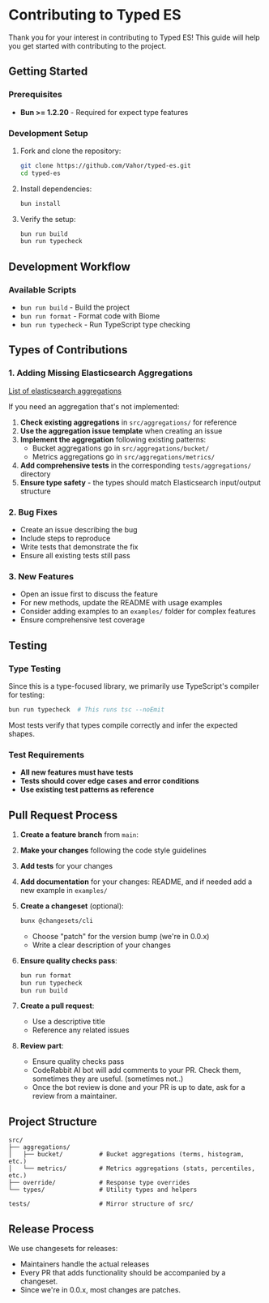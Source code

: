 # Contributing to Typed ES

Thank you for your interest in contributing to Typed ES! This guide will help you get started with contributing to the project.

## Getting Started

### Prerequisites

- **Bun >= 1.2.20** - Required for expect type features

### Development Setup

1. Fork and clone the repository:
   ```bash
   git clone https://github.com/Vahor/typed-es.git
   cd typed-es
   ```

2. Install dependencies:
   ```bash
   bun install
   ```

3. Verify the setup:
   ```bash
   bun run build
   bun run typecheck
   ```

## Development Workflow

### Available Scripts

- `bun run build` - Build the project
- `bun run format` - Format code with Biome
- `bun run typecheck` - Run TypeScript type checking

## Types of Contributions

### 1. Adding Missing Elasticsearch Aggregations

[List of elasticsearch aggregations](https://www.elastic.co/docs/reference/aggregations/)

If you need an aggregation that's not implemented:

1. **Check existing aggregations** in `src/aggregations/` for reference
2. **Use the aggregation issue template** when creating an issue
3. **Implement the aggregation** following existing patterns:
   - Bucket aggregations go in `src/aggregations/bucket/`
   - Metrics aggregations go in `src/aggregations/metrics/`
4. **Add comprehensive tests** in the corresponding `tests/aggregations/` directory
5. **Ensure type safety** - the types should match Elasticsearch input/output structure

### 2. Bug Fixes

- Create an issue describing the bug
- Include steps to reproduce
- Write tests that demonstrate the fix
- Ensure all existing tests still pass

### 3. New Features

- Open an issue first to discuss the feature
- For new methods, update the README with usage examples
- Consider adding examples to an `examples/` folder for complex features
- Ensure comprehensive test coverage

## Testing

### Type Testing
Since this is a type-focused library, we primarily use TypeScript's compiler for testing:

```bash
bun run typecheck  # This runs tsc --noEmit
```

Most tests verify that types compile correctly and infer the expected shapes.

### Test Requirements
- **All new features must have tests**
- **Tests should cover edge cases and error conditions**
- **Use existing test patterns as reference**

## Pull Request Process

1. **Create a feature branch** from `main`:

2. **Make your changes** following the code style guidelines

3. **Add tests** for your changes

4. **Add documentation** for your changes: README, and if needed add a new example in `examples/`

5. **Create a changeset** (optional):
   ```bash
   bunx @changesets/cli
   ```
   - Choose "patch" for the version bump (we're in 0.0.x)
   - Write a clear description of your changes

6. **Ensure quality checks pass**:
   ```bash
   bun run format
   bun run typecheck
   bun run build
   ```

7. **Create a pull request**:
   - Use a descriptive title
   - Reference any related issues


8. **Review part**:
   - Ensure quality checks pass
   - CodeRabbit AI bot will add comments to your PR. Check them, sometimes they are useful. (sometimes not..)
   - Once the bot review is done and your PR is up to date, ask for a review from a maintainer.

## Project Structure

```
src/
├── aggregations/
│   ├── bucket/          # Bucket aggregations (terms, histogram, etc.)
│   └── metrics/         # Metrics aggregations (stats, percentiles, etc.)
├── override/            # Response type overrides
└── types/               # Utility types and helpers

tests/                   # Mirror structure of src/
```

## Release Process

We use changesets for releases:
- Maintainers handle the actual releases
- Every PR that adds functionality should be accompanied by a changeset.
- Since we're in 0.0.x, most changes are patches.

